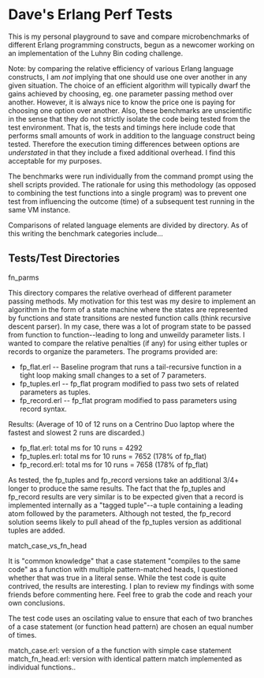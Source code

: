 Dave's Erlang Perf Tests
========================

This is my personal playground to save and compare microbenchmarks of different Erlang programming constructs, begun as a newcomer working on an implementation of the Luhny Bin coding challenge. 

Note: by comparing the relative efficiency of various Erlang language constructs, I am _not_ implying that one should use one over another in any given situation.  The choice of an efficient algorithm will typically dwarf the gains achieved by choosing, eg. one parameter passing method over another.  However, it is always nice to know the price one is paying for choosing one option over another.  Also, these benchmarks are unscientific in the sense that they do not strictly isolate the code being tested from the test environment.  That is, the tests and timings here include code that performs small amounts of work in addition to the language construct being tested.  Therefore the execution timing differences between options are _understated_ in that they include a fixed additional overhead.  I find this acceptable for my purposes. 

The benchmarks were run individually from the command prompt using the shell scripts provided.  The rationale for using this methodology (as opposed to combining the test functions into a single program) was to prevent one test from influencing the outcome (time) of a subsequent test running in the same VM instance.  

Comparisons of related language elements are divided by directory.  As of this writing the benchmark categories include...

Tests/Test Directories
----------------------

fn_parms

This directory compares the relative overhead of different parameter passing methods.  My motivation for this test was my desire to implement an algorithm in the form of a state machine where the states are represented by functions and state transitions are nested function calls (think recursive descent parser).  In my case, there was a lot of program state to be passed from function to function--leading to long and unweildy parameter lists.  I wanted to compare the relative penalties (if any) for using either tuples or records to organize the parameters.  The programs provided are:
* fp_flat.erl -- Baseline program that runs a tail-recursive function in a tight loop making small changes to a set of 7 parameters.
* fp_tuples.erl -- fp_flat program modified to pass two sets of related parameters as tuples.
* fp_record.erl -- fp_flat program modified to pass parameters using record syntax.

Results: 
(Average of 10 of 12 runs on a Centrino Duo laptop where the fastest and slowest 2 runs are discarded.)

* fp_flat.erl: total ms for 10 runs = 4292
* fp_tuples.erl: total ms for 10 runs = 7652 (178% of fp_flat)
* fp_record.erl: total ms for 10 runs = 7658 (178% of fp_flat)

As tested, the fp_tuples and fp_record versions take an additional 3/4+ longer to produce the same results.  The fact that the fp_tuples and fp_record results are very similar is to be expected given that a record is implemented internally as a "tagged tuple"--a tuple containing a leading atom followed by the parameters.  Although not tested, the fp_record solution seems likely to pull ahead of the fp_tuples version as additional tuples are added.


match_case_vs_fn_head

It is "common knowledge" that a case statement "compiles to the same code" as a function with multiple pattern-matched heads, I questioned whether that was true in a literal sense.  While the test code is quite contrived, the results are interesting.  I plan to review my findings with some friends before commenting here.  Feel free to grab the code and reach your own conclusions.

The test code uses an oscilating value to ensure that each of two branches of a case statement (or function head pattern) are chosen an equal number of times.

match_case.erl: version of a the function with simple case statement
match_fn_head.erl: version with identical pattern match implemented as individual functions..

